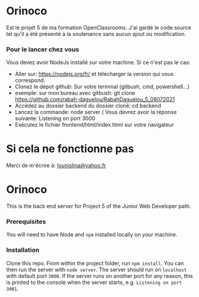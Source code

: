 # Orinoco #
Est le projet 5 de ma formation OpenClassrooms. J'ai gardé le code source tel qu'il a été présenté à la soutenance sans aucun ajout ou modification.
### Pour le lancer chez vous ###
Vous devez avoir NodeJs installé sur votre machine.
Si ce n'est pas le cas: 
- Aller sur: https://nodejs.org/fr/ et télécharger la version qui vous correspond.
- Clonez le dépot github: Sur votre terminal (gitbush, cmd, powershell...) 
- exemple: sur mon bureau avec gitbush: 
git clone https://github.com/rabah-daguelou/RabahDaguelou_5_08072021
- Accédez au dossier backend du dossier cloné: cd backend
- Lancez la commande: node server ( Vous devrez avoir la réponse suivante: Listening on port 3000
- Exécutez le fichier frontend/html/index.html sur votre navigateur

# Si cela ne fonctionne pas # 
Merci de m'écrire à: lounislina@yahoo.fr




# Orinoco #

This is the back end server for Project 5 of the Junior Web Developer path.

### Prerequisites ###

You will need to have Node and `npm` installed locally on your machine.

### Installation ###

Clone this repo. From within the project folder, run `npm install`. You 
can then run the server with `node server`. 
The server should run on `localhost` with default port `3000`. If the
server runs on another port for any reason, this is printed to the
console when the server starts, e.g. `Listening on port 3001`.
